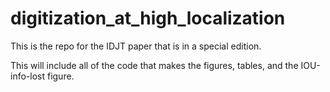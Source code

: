 # digitization_at_high_localization

This is the repo for the IDJT paper that is in a special edition.  

This will include all of the code that makes the figures, tables, and the IOU-info-lost figure.
